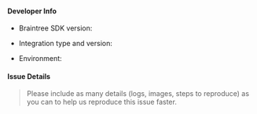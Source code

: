 #### Developer Info
<!--- Please answer all applicable questions to help us resolve your issue as quickly as possible -->

<!--- Example: 4.7.2 -->
- Braintree SDK version:

<!--- Example: CocoaPods 1.1.1, Carthage 0.18.1 -->
- Integration type and version:

<!--- Is this issue in Sandbox or Production? -->
- Environment:

#### Issue Details
> Please include as many details (logs, images, steps to reproduce) as you can to help us reproduce this issue faster.
